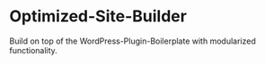 # Optimized-Site-Builder
Build on top of the WordPress-Plugin-Boilerplate with modularized functionality.
